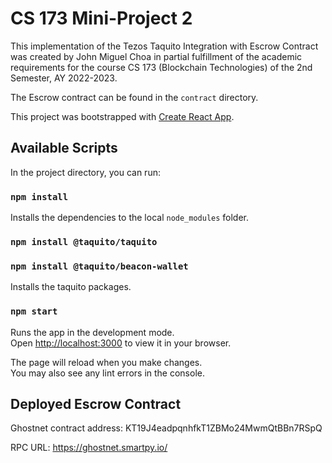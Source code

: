 # CS 173 Mini-Project 2

This implementation of the Tezos Taquito Integration with Escrow Contract was created by John Miguel Choa in partial fulfillment of the academic requirements for the course CS 173 (Blockchain Technologies) of the 2nd Semester, AY 2022-2023.

The Escrow contract can be found in the `contract` directory.

This project was bootstrapped with [Create React App](https://github.com/facebook/create-react-app).

## Available Scripts

In the project directory, you can run:

### `npm install`

Installs the dependencies to the local `node_modules` folder.

### `npm install @taquito/taquito`
### `npm install @taquito/beacon-wallet`

Installs the taquito packages.

### `npm start`

Runs the app in the development mode.\
Open [http://localhost:3000](http://localhost:3000) to view it in your browser.

The page will reload when you make changes.\
You may also see any lint errors in the console.

## Deployed Escrow Contract

Ghostnet contract address: KT19J4eadpqnhfkT1ZBMo24MwmQtBBn7RSpQ

RPC URL: https://ghostnet.smartpy.io/